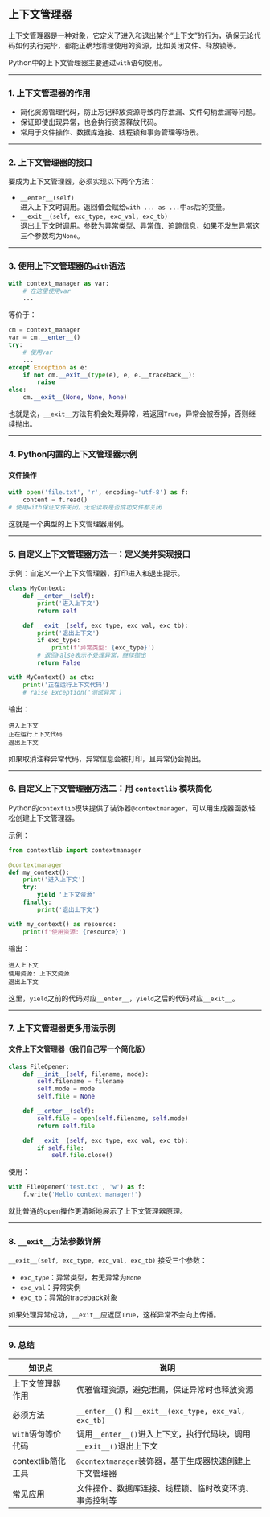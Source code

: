 ## 上下文管理器

上下文管理器是一种对象，它定义了进入和退出某个“上下文”的行为，确保无论代码如何执行完毕，都能正确地清理使用的资源，比如关闭文件、释放锁等。

Python中的上下文管理器主要通过`with`语句使用。

---

### 1. 上下文管理器的作用

- 简化资源管理代码，防止忘记释放资源导致内存泄漏、文件句柄泄漏等问题。
- 保证即使出现异常，也会执行资源释放代码。
- 常用于文件操作、数据库连接、线程锁和事务管理等场景。

---

### 2. 上下文管理器的接口

要成为上下文管理器，必须实现以下两个方法：

- `__enter__(self)`  
  进入上下文时调用。返回值会赋给`with ... as ...`中`as`后的变量。
- `__exit__(self, exc_type, exc_val, exc_tb)`  
  退出上下文时调用。参数为异常类型、异常值、追踪信息，如果不发生异常这三个参数均为`None`。

---

### 3. 使用上下文管理器的`with`语法

```python
with context_manager as var:
    # 在这里使用var
    ...
```

等价于：

```python
cm = context_manager
var = cm.__enter__()
try:
    # 使用var
    ...
except Exception as e:
    if not cm.__exit__(type(e), e, e.__traceback__):
        raise
else:
    cm.__exit__(None, None, None)
```

也就是说，`__exit__`方法有机会处理异常，若返回`True`，异常会被吞掉，否则继续抛出。

---

### 4. Python内置的上下文管理器示例

#### 文件操作

```python
with open('file.txt', 'r', encoding='utf-8') as f:
    content = f.read()
# 使用with保证文件关闭，无论读取是否成功文件都关闭
```

这就是一个典型的上下文管理器用例。

---

### 5. 自定义上下文管理器方法一：定义类并实现接口

示例：自定义一个上下文管理器，打印进入和退出提示。

```python
class MyContext:
    def __enter__(self):
        print('进入上下文')
        return self

    def __exit__(self, exc_type, exc_val, exc_tb):
        print('退出上下文')
        if exc_type:
            print(f'异常类型: {exc_type}')
        # 返回False表示不处理异常，继续抛出
        return False

with MyContext() as ctx:
    print('正在运行上下文代码')
    # raise Exception('测试异常')
```

输出：

```
进入上下文
正在运行上下文代码
退出上下文
```

如果取消注释异常代码，异常信息会被打印，且异常仍会抛出。

---

### 6. 自定义上下文管理器方法二：用 `contextlib` 模块简化

Python的`contextlib`模块提供了装饰器`@contextmanager`，可以用生成器函数轻松创建上下文管理器。

示例：

```python
from contextlib import contextmanager

@contextmanager
def my_context():
    print('进入上下文')
    try:
        yield '上下文资源'
    finally:
        print('退出上下文')

with my_context() as resource:
    print(f'使用资源: {resource}')
```

输出：

```
进入上下文
使用资源: 上下文资源
退出上下文
```

这里，`yield`之前的代码对应`__enter__`，`yield`之后的代码对应`__exit__`。

---

### 7. 上下文管理器更多用法示例

#### 文件上下文管理器（我们自己写一个简化版）

```python
class FileOpener:
    def __init__(self, filename, mode):
        self.filename = filename
        self.mode = mode
        self.file = None

    def __enter__(self):
        self.file = open(self.filename, self.mode)
        return self.file

    def __exit__(self, exc_type, exc_val, exc_tb):
        if self.file:
            self.file.close()
```

使用：

```python
with FileOpener('test.txt', 'w') as f:
    f.write('Hello context manager!')
```

就比普通的open操作更清晰地展示了上下文管理器原理。

---

### 8. `__exit__`方法参数详解

`__exit__(self, exc_type, exc_val, exc_tb)` 接受三个参数：

- `exc_type`：异常类型，若无异常为`None`
- `exc_val`：异常实例
- `exc_tb`：异常的traceback对象

如果处理异常成功，`__exit__`应返回`True`，这样异常不会向上传播。

---

### 9. 总结

| 知识点             | 说明                                                         |
| ------------------ | ------------------------------------------------------------ |
| 上下文管理器作用   | 优雅管理资源，避免泄漏，保证异常时也释放资源                 |
| 必须方法           | `__enter__()` 和 `__exit__(exc_type, exc_val, exc_tb)`       |
| `with`语句等价代码 | 调用`__enter__()`进入上下文，执行代码块，调用`__exit__()`退出上下文 |
| contextlib简化工具 | `@contextmanager`装饰器，基于生成器快速创建上下文管理器      |
| 常见应用           | 文件操作、数据库连接、线程锁、临时改变环境、事务控制等       |

## 